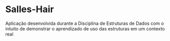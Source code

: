 # Salles-Hair
Aplicação desenvolvida durante a Disciplina de Estruturas de Dados com o intuito de demonstrar o aprendizado de uso das estruturas em um contexto real
